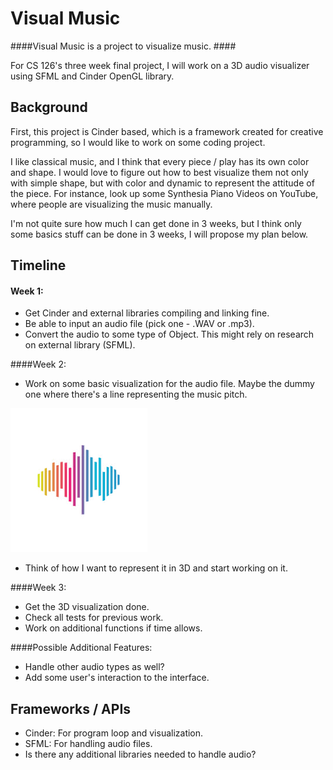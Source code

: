 # Visual Music

####Visual Music is a project to visualize music. ####

For CS 126's three week final project, I will work on a 3D audio visualizer using SFML and Cinder OpenGL library.

## Background
First, this project is Cinder based, which is a framework created for creative programming, so I would like to work on some coding project.

I like classical music, and I think that every piece / play has its own color and shape. I would love to figure out how to
best visualize them not only with simple shape, but with color and dynamic to represent the attitude of the piece. For instance, look up some Synthesia Piano Videos on YouTube, where people are visualizing the music manually. 

I'm not quite sure how much I can get done in 3 weeks, but I think only some basics stuff can be done in 3 weeks, I will propose my plan below.

## Timeline
#### Week 1:
* Get Cinder and external libraries compiling and linking fine.
* Be able to input an audio file (pick one - .WAV or .mp3).
* Convert the audio to some type of Object. This might rely on research on external library (SFML).

####Week 2:
* Work on some basic visualization for the audio file. Maybe the dummy one where there's a line representing the music pitch.

![img.png](dummy_audio_visual.png)

* Think of how I want to represent it in 3D and start working on it.

####Week 3:
* Get the 3D visualization done.
* Check all tests for previous work.
* Work on additional functions if time allows.

####Possible Additional Features:
* Handle other audio types as well?
* Add some user's interaction to the interface.

## Frameworks / APIs
* Cinder: For program loop and visualization.
* SFML: For handling audio files.
* Is there any additional libraries needed to handle audio?